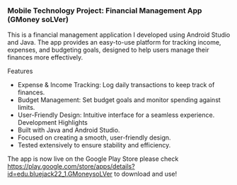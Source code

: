### Mobile Technology Project: Financial Management App (GMoney soLVer)
This is a financial management application I developed using Android Studio and Java. The app provides an easy-to-use platform for tracking income, expenses, and budgeting goals, designed to help users manage their finances more effectively.

Features
- Expense & Income Tracking: Log daily transactions to keep track of finances.
- Budget Management: Set budget goals and monitor spending against limits.
- User-Friendly Design: Intuitive interface for a seamless experience.
Development Highlights
- Built with Java and Android Studio.
- Focused on creating a smooth, user-friendly design.
- Tested extensively to ensure stability and efficiency.

The app is now live on the Google Play Store please check https://play.google.com/store/apps/details?id=edu.bluejack22_1.GMoneysoLVer to download and use!

